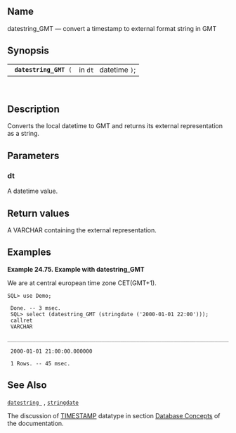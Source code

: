 <div id="fn_datestring_gmt" class="refentry">

<div class="titlepage">

</div>

<div class="refnamediv">

## Name

datestring_GMT — convert a timestamp to external format string in GMT

</div>

<div class="refsynopsisdiv">

## Synopsis

<div id="fsyn_datestring_gmt_01" class="funcsynopsis">

|                             |                        |
|-----------------------------|------------------------|
| ` `**`datestring_GMT`**` (` | in `dt ` datetime `)`; |

<div class="funcprototype-spacer">

 

</div>

</div>

</div>

<div id="desc_datestring_gmt" class="refsect1">

## Description

Converts the local datetime to GMT and returns its external
representation as a string.

</div>

<div id="params_datestring_gmt" class="refsect1">

## Parameters

<div id="id84344" class="refsect2">

### dt

A <span class="type">datetime </span> value.

</div>

</div>

<div id="ret_datestring_gmt" class="refsect1">

## Return values

A <span class="type">VARCHAR </span> containing the external
representation.

</div>

<div id="examples_datestring_gmt" class="refsect1">

## Examples

<div id="ex_datestring_gmt" class="example">

**Example 24.75. Example with datestring_GMT**

<div class="example-contents">

We are at central european time zone CET(GMT+1).

``` screen
SQL> use Demo;

 Done. -- 3 msec.
 SQL> select (datestring_GMT (stringdate ('2000-01-01 22:00')));
 callret
 VARCHAR
 _______________________________________________________________________________

 2000-01-01 21:00:00.000000

 1 Rows. -- 45 msec.
```

</div>

</div>

  

</div>

<div id="seealso_datestring_gmt" class="refsect1">

## See Also

<a href="fn_datestring.html" class="link"
title="datestring , datestring_gmt ,"><code
class="function">datestring </code></a> ,
<a href="fn_stringdate.html" class="link" title="stringdate"><code
class="function">stringdate</code></a>

The discussion of <a href="ch-concepts.html#dttimestamp" class="link"
title="TIMESTAMP; DATE &amp; TIME"><span
class="type">TIMESTAMP</span></a> datatype in section
<a href="ch-concepts.html#coredbengine" class="link"
title="5.1. Core Database Engine">Database Concepts</a> of the
documentation.

</div>

</div>
